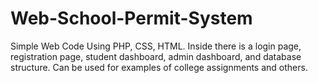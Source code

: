﻿# Web-School-Permit-System
Simple Web Code Using PHP, CSS, HTML. Inside there is a login page, registration page, student dashboard, admin dashboard, and database structure. Can be used for examples of college assignments and others.

